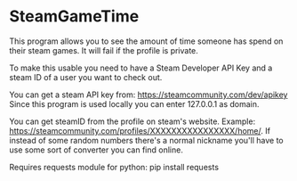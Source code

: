 # SteamGameTime
This program allows you to see the amount of time someone has spend on
their steam games. It will fail if the profile is private.

To make this usable you need to have a Steam Developer API Key and a steam ID of a user you want to check out.

You can get a steam API key from: https://steamcommunity.com/dev/apikey
Since this program is used locally you can enter 127.0.0.1 as domain.

You can get steamID from the profile on steam's website.
Example: https://steamcommunity.com/profiles/XXXXXXXXXXXXXXXX/home/.
If instead of some random numbers there's a normal nickname you'll have to use
some sort of converter you can find online.

Requires requests module for python:
pip install requests
